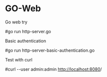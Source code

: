 # GO-Web
Go web try

#go run http-server.go

Basic authentication

#go run http-server-basic-authentication.go

Test with curl

#curl --user admin:admin [http://localhost:8080](http://localhost:8080/)/